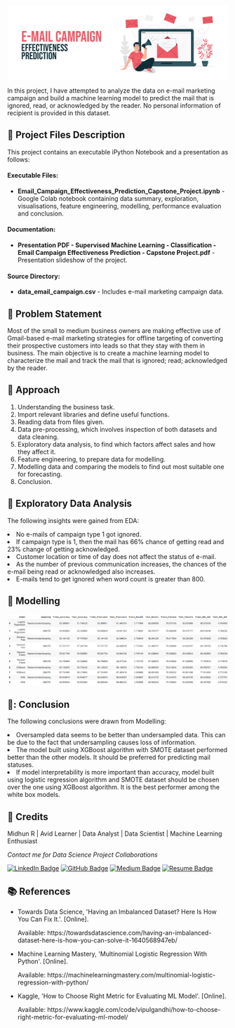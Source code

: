 <p align="center"> 
  <img src="Images/banner_email.png" alt="Banner">
</p>

In this project, I have attempted to analyze the data on e-mail marketing campaign and build a machine learning model to predict the mail that is ignored, read, or acknowledged by the reader. No personal information of recipient is provided in this dataset.

## :floppy_disk: Project Files Description</h2>

<p>This project contains an executable iPython Notebook and a presentation as follows:</p>
<h4>Executable Files:</h4>
<ul>
  <li><b>Email_Campaign_Effectiveness_Prediction_Capstone_Project.ipynb</b> - Google Colab notebook containing data summary, exploration, visualisations, feature engineering, modelling, performance evaluation and conclusion.</li>
</ul>

<h4>Documentation:</h4>
<ul>
  <li><b>Presentation PDF - Supervised Machine Learning - Classification - Email Campaign Effectiveness Prediction - Capstone Project.pdf</b> - Presentation slideshow of the project.</li>
</ul>

<h4>Source Directory:</h4>
<ul>
  <li><b>data_email_campaign.csv</b> - Includes e-mail marketing campaign data.</li>
</ul>

## :book: Problem Statement

Most of the small to medium business owners are making effective use of Gmail-based e-mail marketing strategies for offline targeting of converting their prospective customers into leads so that they stay with them in business.
The main objective is to create a machine learning model to characterize the mail and track the mail that is ignored; read; acknowledged by the reader.

## :book: Approach

1.	Understanding the business task.
2.	Import relevant libraries and define useful functions.
3.	Reading data from files given.
4.	Data pre-processing, which involves inspection of both datasets and data cleaning.
5.	Exploratory data analysis, to find which factors affect sales and how they affect it.
6.	Feature engineering, to prepare data for modelling.
7.	Modelling data and comparing the models to find out most suitable one for forecasting.
8.	Conclusion.

## :book: Exploratory Data Analysis

The following insights were gained from EDA:
<li>No e-mails of campaign type 1 got ignored.</li>
<li>If campaign type is 1, then the mail has 66% chance of getting read and 23% change of getting acknowledged.</li>
<li>Customer location or time of day does not affect the status of e-mail.</li>
<li>As the number of previous communication increases, the chances of the e-mail being read or acknowledged also increases.</li>
<li>E-mails tend to get ignored when word count is greater than 800.</li>

## :book: Modelling

<img src="Images/resullt_email.png" alt="Result">

## 📘: Conclusion

The following conclusions were drawn from Modelling:
<li>Oversampled data seems to be better than undersampled data. This can be due to the fact that undersampling causes loss of information.</li>
<li>The model built using XGBoost algorithm with SMOTE dataset performed better than the other models. It should be preferred for predicting mail statuses.</li>
<li>If model interpretability is more important than accuracy, model built using logistic regression algorithm and SMOTE dataset should be chosen over the one using XGBoost algorithm. It is the best performer among the white box models.</li>

## :scroll: Credits

Midhun R | Avid Learner | Data Analyst | Data Scientist | Machine Learning Enthusiast
<p> <i> Contact me for Data Science Project Collaborations</i></p>


[![LinkedIn Badge](https://img.shields.io/badge/LinkedIn-0077B5?style=for-the-badge&logo=linkedin&logoColor=white)](https://www.linkedin.com/in/connectmidhunr/)
[![GitHub Badge](https://img.shields.io/badge/GitHub-100000?style=for-the-badge&logo=github&logoColor=white)](https://github.com/connect-midhunr/)
[![Medium Badge](https://img.shields.io/badge/Medium-1DA1F2?style=for-the-badge&logo=medium&logoColor=white)](https://medium.com/@connect.midhunr/)
[![Resume Badge](https://img.shields.io/badge/resume-0077B5?style=for-the-badge&logo=resume&logoColor=white)](https://drive.google.com/file/d/1Bho0SK8U3PMCK5UEyVEYnrNM9IYUUzcV/view?usp=sharing)

## :books: References
<ul>
  <li><p>Towards Data Science, 'Having an Imbalanced Dataset? Here Is How You Can Fix It.'. [Online].</p>
      <p>Available: https://towardsdatascience.com/having-an-imbalanced-dataset-here-is-how-you-can-solve-it-1640568947eb/</p>
  </li>
  <li><p>Machine Learning Mastery, 'Multinomial Logistic Regression With Python'. [Online].</p>
      <p>Available: https://machinelearningmastery.com/multinomial-logistic-regression-with-python/</p>
  </li>
  <li><p>Kaggle, 'How to Choose Right Metric for Evaluating ML Model'. [Online].</p>
      <p>Available: https://www.kaggle.com/code/vipulgandhi/how-to-choose-right-metric-for-evaluating-ml-model/</p>
  </li>
</ul>
